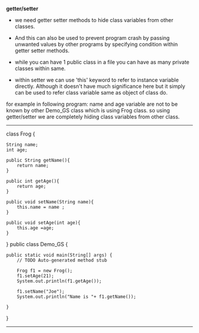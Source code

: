 **getter/setter**

- we need getter setter methods to hide class variables from other classes. 

- And this can also be used to prevent  program crash by passing unwanted values by other programs by specifying condition within getter setter methods.


- while you can have 1 public class in a file you can have as many private classes within same.

- within setter we can use 'this' keyword to refer to instance variable directly. Although it doesn't have 
much significance here but it simply can be used to refer class variable same as object of class do.

for example in following program:
name and age variable are not to be known by other Demo_GS class which is using Frog class. 
so using getter/setter we are completely hiding class variables from other class.
*******************************************
class Frog {
	
	String name;
	int age;
	
	public String getName(){
		return name;
	}
	
	public int getAge(){
		return age;
	}
	
	public void setName(String name){
		this.name = name ;
	}
	
	public void setAge(int age){
		this.age =age;
	}
}
public class Demo_GS {
	
	public static void main(String[] args) {
		// TODO Auto-generated method stub

		Frog f1 = new Frog();
		f1.setAge(21);
		System.out.println(f1.getAge());
		
		f1.setName("Joe");
		System.out.println("Name is "+ f1.getName());
		
	}

}

***********************************************************